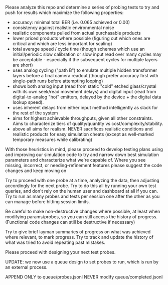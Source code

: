 Please analyze this repo and determine a series of probing tests to try and push for results which maximize the following properties:

- accuracy: minimal total BER (i.e. 0.065 achieved or 0.00)
- consistency against realistic environmental noise
- realistic components pulled from actual purchasable products
- lower priced products where possible (figuring out which ones are critical and which are less important for scaling)
- total average speed / cycle time (though schemes which use an initial/periodic slow calibration or slow input read over many cycles may be acceptable - especially if the subsequent cycles for multiple layers are short)
- uses analog cycling ("path B") to emulate multiple hidden transformer layers before a final camera readout (though prefer accuracy first with single-path runs before attempting looping)
- shows both analog input (read from static "cold" etched glass/crystal with its own seek/read movement delays) and digital input (read from digital-to-analog "hot" emitters, delayed by the device + the digital data lookup speed).
- uses inherent delays from either input method intelligently as slack for the rest of the system
- aims for highest achievable throughputs, given all other constraints.  Aims to characterize tiers of quality/quantity vs cost/complexity/stability.
- above all aims for realism.  NEVER sacrifices realistic conditions and realistic products for easy simulation cheats (except as well-marked temporary measures while calibrating)
 
With those heuristics in mind, please proceed to develop testing plans using and improving our simulation code to try and narrow down best simulation parameters and characterize what we're capable of.  Where you see missing, incorrect, or needing-refinement features please suggest the code changes and keep moving on

Try to proceed with one probe at a time, analyzing the data, then adjusting accordingly for the next probe.   Try to do this all by running your own test queries, and don't rely on the human user and dashboard at all if you can.  Try to run as many probes and tests per session one after the other as you can manage before hitting session limits.

Be careful to make non-destructive changes where possible, at least when modifying params/probes, so you can still access the history of progress.  (Functional code changes can still be destructive if necessary)  

Try to give brief layman summaries of progress on what was achieved where relevant, to mark progress.  Try to track and update the history of what was tried to avoid repeating past mistakes.

Please proceed with designing your next test probes.

UPDATE: we now use a queue design to set probes to run, which is run by an external process.

APPEND ONLY to queue/probes.jsonl
NEVER modify queue/completed.jsonl